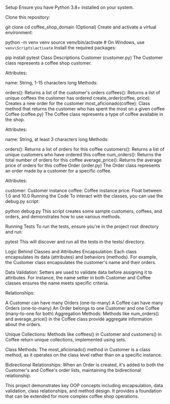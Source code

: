 Setup
Ensure you have Python 3.8+ installed on your system.

Clone this repository:

git clone <repository-url>
cd coffee_shop_domain
(Optional) Create and activate a virtual environment:

python -m venv venv
source venv/bin/activate  # On Windows, use `venv\Scripts\activate`
Install the required packages:

pip install pytest
Class Descriptions
Customer (customer.py)
The Customer class represents a coffee shop customer.

Attributes:

name: String, 1-15 characters long
Methods:

orders(): Returns a list of the customer's orders
coffees(): Returns a list of unique coffees the customer has ordered
create_order(coffee, price): Creates a new order for the customer
most_aficionado(coffee): Class method that returns the customer who has spent the most on a given coffee
Coffee (coffee.py)
The Coffee class represents a type of coffee available in the shop.

Attributes:

name: String, at least 3 characters long
Methods:

orders(): Returns a list of orders for this coffee
customers(): Returns a list of unique customers who have ordered this coffee
num_orders(): Returns the total number of orders for this coffee
average_price(): Returns the average price of orders for this coffee
Order (order.py)
The Order class represents an order made by a customer for a specific coffee.

Attributes:

customer: Customer instance
coffee: Coffee instance
price: Float between 1.0 and 10.0
Running the Code
To interact with the classes, you can use the debug.py script:

python debug.py
This script creates some sample customers, coffees, and orders, and demonstrates how to use various methods.

Running Tests
To run the tests, ensure you're in the project root directory and run:

pytest
This will discover and run all the tests in the tests/ directory.

Logic Behind Classes and Attributes
Encapsulation: Each class encapsulates its data (attributes) and behaviors (methods). For example, the Customer class encapsulates the customer's name and their orders.

Data Validation: Setters are used to validate data before assigning it to attributes. For instance, the name setter in both Customer and Coffee classes ensures the name meets specific criteria.

Relationships:

A Customer can have many Orders (one-to-many)
A Coffee can have many Orders (one-to-many)
An Order belongs to one Customer and one Coffee (many-to-one for both)
Aggregation Methods: Methods like num_orders() and average_price() in the Coffee class provide aggregate information about the orders.

Unique Collections: Methods like coffees() in Customer and customers() in Coffee return unique collections, implemented using sets.

Class Methods: The most_aficionado() method in Customer is a class method, as it operates on the class level rather than on a specific instance.

Bidirectional Relationships: When an Order is created, it's added to both the Customer's and Coffee's order lists, maintaining the bidirectional relationship.

This project demonstrates key OOP concepts including encapsulation, data validation, class relationships, and method design. It provides a foundation that can be extended for more complex coffee shop operations.
